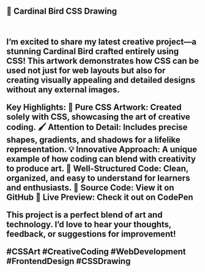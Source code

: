 <h2>🎨 Cardinal Bird CSS Drawing<h2>
<br>
I’m excited to share my latest creative project—a stunning Cardinal Bird crafted entirely using CSS! This artwork demonstrates how CSS can be used not just for web layouts but also for creating visually appealing and detailed designs without any external images.

Key Highlights:
🌟 Pure CSS Artwork: Created solely with CSS, showcasing the art of creative coding.
🖌️ Attention to Detail: Includes precise shapes, gradients, and shadows for a lifelike representation.
💡 Innovative Approach: A unique example of how coding can blend with creativity to produce art.
🔧 Well-Structured Code: Clean, organized, and easy to understand for learners and enthusiasts.
📂 Source Code: View it on GitHub
🔗 Live Preview: Check it out on CodePen

This project is a perfect blend of art and technology. I’d love to hear your thoughts, feedback, or suggestions for improvement!

#CSSArt #CreativeCoding #WebDevelopment #FrontendDesign #CSSDrawing
